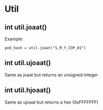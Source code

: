 # Util

## int util.joaat()

Example:
```
ped_hash = util.joaat("S_M_Y_COP_01")
```

## int util.ujoaat()

Same as joaat but returns an unsigned integer

## int util.hjoaat()

Same as ujoaat but returns a hex (0xFFFFFFF)
